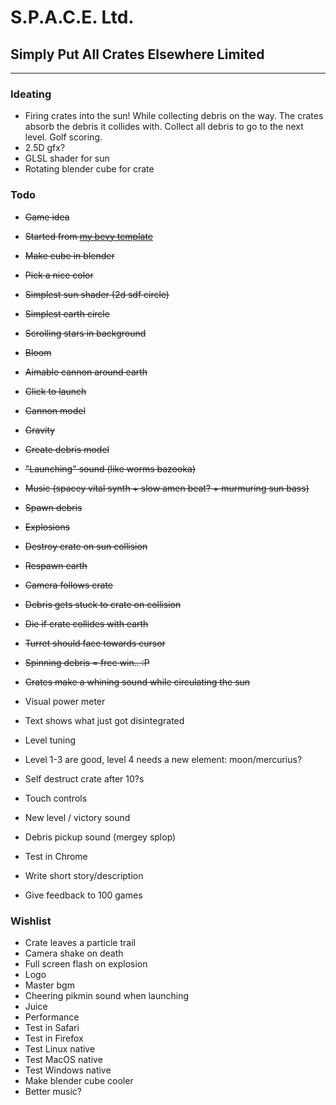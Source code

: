 # S.P.A.C.E. Ltd.
## **S**imply **P**ut **A**ll **C**rates **E**lsewhere Limited

---

### Ideating
- Firing crates into the sun! While collecting debris on the way. The crates absorb the debris it collides with. Collect all debris to go to the next level. Golf scoring. 
- 2.5D gfx? 
- GLSL shader for sun
- Rotating blender cube for crate

### Todo
- ~~Game idea~~
- ~~Started from [my bevy template](https://github.com/ostwilkens/bevy_my_template)~~
- ~~Make cube in blender~~
- ~~Pick a nice color~~
- ~~Simplest sun shader (2d sdf circle)~~
- ~~Simplest earth circle~~
- ~~Scrolling stars in background~~
- ~~Bloom~~
- ~~Aimable cannon around earth~~
- ~~Click to launch~~
- ~~Cannon model~~
- ~~Gravity~~
- ~~Create debris model~~
- ~~"Launching" sound (like worms bazooka)~~
- ~~Music (spacey vital synth + slow amen beat? + murmuring sun bass)~~
- ~~Spawn debris~~
- ~~Explosions~~
- ~~Destroy crate on sun collision~~
- ~~Respawn earth~~
- ~~Camera follows crate~~
- ~~Debris gets stuck to crate on collision~~
- ~~Die if crate collides with earth~~
- ~~Turret should face towards cursor~~
- ~~Spinning debris = free win.. :P~~
- ~~Crates make a whining sound while circulating the sun~~
- Visual power meter

- Text shows what just got disintegrated
- Level tuning
- Level 1-3 are good, level 4 needs a new element: moon/mercurius?
- Self destruct crate after 10?s
- Touch controls
- New level / victory sound
- Debris pickup sound (mergey splop)
- Test in Chrome
- Write short story/description
- Give feedback to 100 games


### Wishlist
- Crate leaves a particle trail
- Camera shake on death
- Full screen flash on explosion
- Logo 
- Master bgm
- Cheering pikmin sound when launching
- Juice
- Performance
- Test in Safari
- Test in Firefox
- Test Linux native
- Test MacOS native
- Test Windows native
- Make blender cube cooler
- Better music?
